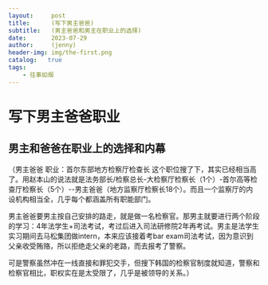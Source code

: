 ```yaml
---
layout:     post
title:      (写下男主爸爸)
subtitle:   (男主爸爸和男主在职业上的选择)
date:       2023-07-29
author:     (jenny)
header-img: img/the-first.png
catalog:   true
tags:
    - 往事如烟
---
```

# 写下男主爸爸职业
## 男主和爸爸在职业上的选择和内幕
（男主爸爸
职业：首尔东部地方检察厅检查长
这个职位搜了下，其实已经相当高了。用赵本山的说法就是法务部长/检察总长-大检察厅检察长（1个）-首尔高等检查厅检察长（5个）--男主爸爸（地方监察厅检察长18个）。而且一个监察厅的内设机构相当全，几乎每个都涵盖所有职能部门。

男主爸爸要男主按自己安排的路走，就是做一名检察官。那男主就要进行两个阶段的学习：4年法学生+司法考试，考过后进入司法研修院2年再考试。男主是法学生实习期间去马松集团做intern，本来应该接着考bar exam司法考试，因为意识到父亲收受贿赂，所以拒绝走父亲的老路，而去报考了警察。

可是警察虽然冲在一线直接和罪犯交手，但搜下韩国的检察官制度就知道，警察和检察官相比，职权实在是太受限了，几乎是被领导的关系。）
